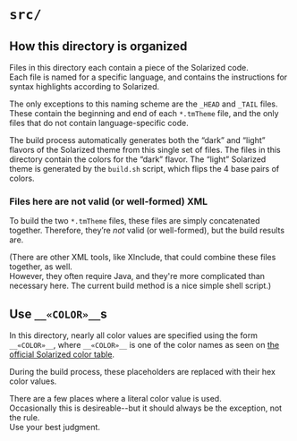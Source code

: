 # `src/`


## How this directory is organized 

Files in this directory each contain a piece of the Solarized code.  
Each file is named for a specific language, and contains the instructions 
for syntax highlights according to Solarized.  

The only exceptions to this naming scheme are the `_HEAD` and `_TAIL` files. 
These contain the beginning and end of each `*.tmTheme` file, and the only files
that do not contain language-specific code.

The build process automatically generates both the “dark” and “light” flavors
of the Solarized theme from this single set of files.  The files in this
directory contain the colors for the “dark” flavor.  The “light” Solarized theme
is generated by the `build.sh` script, which flips the 4 base pairs of colors.


### Files here are **not** valid (or well-formed) XML

To build the two `*.tmTheme` files, these files are simply concatenated together.
Therefore, they’re *not* valid (or well-formed), but the build results are.

(There are other XML tools, like XInclude, that could combine these files together, as well.  
However, they often require Java, and they're more complicated than necessary here.
The current build method is a nice simple shell script.)


## Use `__«COLOR»__`s

In this directory, nearly all color values are specified using the form `__«COLOR»__`,
where `__«COLOR»__` is one of the color names as seen on 
[the official Solarized color table](http://ethanschoonover.com/solarized#the-values).

During the build process, these placeholders are replaced with their hex color values.

There are a few places where a literal color value is used.  
Occasionally this is desireable--but it should always be the exception, not the rule.  
Use your best judgment.